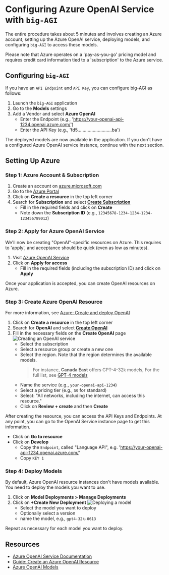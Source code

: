 # Configuring Azure OpenAI Service with `big-AGI`

The entire procedure takes about 5 minutes and involves creating an Azure account,
setting up the Azure OpenAI service, deploying models, and configuring `big-AGI`
to access these models.

Please note that Azure operates on a 'pay-as-you-go' pricing model and requires
credit card information tied to a 'subscription' to the Azure service.

## Configuring `big-AGI`

If you have an `API Endpoint` and `API Key`, you can configure big-AGI as follows:

1. Launch the `big-AGI` application
2. Go to the **Models** settings
3. Add a Vendor and select **Azure OpenAI**
   - Enter the Endpoint (e.g., 'https://your-openai-api-1234.openai.azure.com/')
   - Enter the API Key (e.g., 'fd5...........................ba')

The deployed models are now available in the application. If you don't have a configured
Azure OpenAI service instance, continue with the next section.

## Setting Up Azure

### Step 1: Azure Account & Subscription

1. Create an account on [azure.microsoft.com](https://azure.microsoft.com/en-us/)
2. Go to the [Azure Portal](https://portal.azure.com/)
3. Click on **Create a resource** in the top left corner
4. Search for **Subscription** and select **[Create Subscription](https://portal.azure.com/#create/Microsoft.Subscription)**
   - Fill in the required fields and click on **Create**
   - Note down the **Subscription ID** (e.g., `12345678-1234-1234-1234-123456789012`)

### Step 2: Apply for Azure OpenAI Service

We'll now be creating "OpenAI"-specific resources on Azure. This requires to 'apply',
and acceptance should be quick (even as low as minutes).

1. Visit [Azure OpenAI Service](https://aka.ms/azure-openai)
2. Click on **Apply for access**
   - Fill in the required fields (including the subscription ID) and click on **Apply**

Once your application is accepted, you can create OpenAI resources on Azure.

### Step 3: Create Azure OpenAI Resource

For more information, see [Azure: Create and deploy OpenAI](https://learn.microsoft.com/en-us/azure/ai-services/openai/how-to/create-resource?pivots=web-portal)

1. Click on **Create a resource** in the top left corner
2. Search for **OpenAI** and select **[Create OpenAI](https://portal.azure.com/#create/Microsoft.CognitiveServicesOpenAI)**
3. Fill in the necessary fields on the **Create OpenAI** page
   ![Creating an OpenAI service](pixels/config-azure-openai-create.png)
   - Select the subscription
   - Select a resource group or create a new one
   - Select the region. Note that the region determines the available models.
     > For instance, **Canada East** offers GPT-4-32k models, For the full list, see [GPT-4 models](https://learn.microsoft.com/en-us/azure/ai-services/openai/concepts/models)
   - Name the service (e.g., `your-openai-api-1234`)
   - Select a pricing tier (e.g., `S0` for standard)
   - Select: "All networks, including the internet, can access this resource."
   - Click on **Review + create** and then **Create**

After creating the resource, you can access the API Keys and Endpoints. At any point, you can go to
the OpenAI Service instance page to get this information.

- Click on **Go to resource**
- Click on **Develop**
  - Copy the `Endpoint`, called "Language API", e.g. 'https://your-openai-api-1234.openai.azure.com/'
  - Copy `KEY 1`

### Step 4: Deploy Models

By default, Azure OpenAI resource instances don't have models available. You need to deploy the models you want to use.

1. Click on **Model Deployments > Manage Deployments**
2. Click on **+Create New Deployment**
   ![Deploying a model](pixels/config-azure-openai-deploy.png)
   - Select the model you want to deploy
   - Optionally select a version
   - name the model, e.g., `gpt4-32k-0613`

Repeat as necessary for each model you want to deploy.

## Resources

- [Azure OpenAI Service Documentation](https://learn.microsoft.com/en-us/azure/ai-services/openai/)
- [Guide: Create an Azure OpenAI Resource](https://learn.microsoft.com/en-us/azure/ai-services/openai/how-to/create-resource?pivots=web-portal)
- [Azure OpenAI Models](https://learn.microsoft.com/en-us/azure/ai-services/openai/concepts/models)
